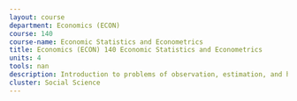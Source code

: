 ```yaml
---
layout: course 
department: Economics (ECON)
course: 140
course-name: Economic Statistics and Econometrics
title: Economics (ECON) 140 Economic Statistics and Econometrics
units: 4
tools: nan
description: Introduction to problems of observation, estimation, and hypothesis testing in economics. This course covers the linear regression model and its application to empirical problems in economics.
cluster: Social Science
---
```

